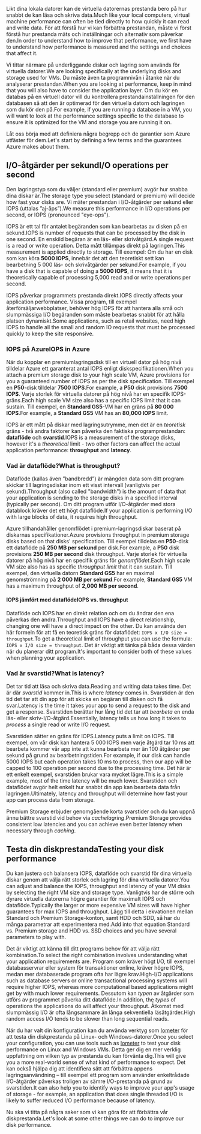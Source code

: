 <span data-ttu-id="a90f7-101">Likt dina lokala datorer kan de virtuella datorernas prestanda bero på hur snabbt de kan läsa och skriva data.</span><span class="sxs-lookup"><span data-stu-id="a90f7-101">Much like your local computers, virtual machine performance can often be tied directly to how quickly it can read and write data.</span></span> <span data-ttu-id="a90f7-102">För att förstå hur vi kan förbättra prestandan, måste vi först förstå hur prestanda mäts och inställningar och alternativ som påverkar den.</span><span class="sxs-lookup"><span data-stu-id="a90f7-102">In order to understand how to improve that performance, we first have to understand how performance is measured and the settings and choices that affect it.</span></span>

<span data-ttu-id="a90f7-103">Vi tittar närmare på underliggande diskar och lagring som används för virtuella datorer.</span><span class="sxs-lookup"><span data-stu-id="a90f7-103">We are looking specifically at the underlying disks and storage used for VMs.</span></span> <span data-ttu-id="a90f7-104">Du måste även ta programnivån i åtanke när du analyserar prestandan.</span><span class="sxs-lookup"><span data-stu-id="a90f7-104">When you are looking at performance, keep in mind that you will also have to consider the application layer.</span></span> <span data-ttu-id="a90f7-105">Om du kör en databas på en virtuell dator vill du kontrollera prestandainställningen för den databasen så att den är optimerad för den virtuella datorn och lagringen som du kör den på.</span><span class="sxs-lookup"><span data-stu-id="a90f7-105">For example, if you are running a database in a VM, you will want to look at the performance settings specific to the database to ensure it is optimized for the VM and storage you are running it on.</span></span>

<span data-ttu-id="a90f7-106">Låt oss börja med att definiera några begrepp och de garantier som Azure utfäster för dem.</span><span class="sxs-lookup"><span data-stu-id="a90f7-106">Let's start by defining a few terms and the guarantees Azure makes about them.</span></span>

## <a name="io-operations-per-second"></a><span data-ttu-id="a90f7-107">I/O-åtgärder per sekund</span><span class="sxs-lookup"><span data-stu-id="a90f7-107">I/O operations per second</span></span>

<span data-ttu-id="a90f7-108">Den lagringstyp som du väljer (standard eller premium) avgör hur snabba dina diskar är.</span><span class="sxs-lookup"><span data-stu-id="a90f7-108">The storage type you select (standard or premium) will decide how fast your disks are.</span></span> <span data-ttu-id="a90f7-109">Vi mäter prestandan i I/O-åtgärder per sekund eller IOPS (uttalas ”aj-åps”).</span><span class="sxs-lookup"><span data-stu-id="a90f7-109">We measure this performance in I/O operations per second, or IOPS (pronounced "eye-ops").</span></span>

<span data-ttu-id="a90f7-110">IOPS är ett tal för antalet begäranden som kan bearbetas av disken på en sekund.</span><span class="sxs-lookup"><span data-stu-id="a90f7-110">IOPS is number of requests that can be processed by the disk in one second.</span></span> <span data-ttu-id="a90f7-111">En enskild begäran är en läs- eller skrivåtgärd.</span><span class="sxs-lookup"><span data-stu-id="a90f7-111">A single request is a read or write operation.</span></span> <span data-ttu-id="a90f7-112">Detta mått tillämpas direkt på lagringen.</span><span class="sxs-lookup"><span data-stu-id="a90f7-112">This measurement is applied directly to storage.</span></span> <span data-ttu-id="a90f7-113">Till exempel: Om du har en disk som kan köra **5000 IOPS**, innebär det att den teoretiskt sett kan bearbetning 5 000 läs- och skrivåtgärder per sekund.</span><span class="sxs-lookup"><span data-stu-id="a90f7-113">For example, if you have a disk that is capable of doing a **5000 IOPS**, it means that it is theoretically capable of processing 5,000 read and or write operations per second.</span></span>

<span data-ttu-id="a90f7-114">IOPS påverkar programmets prestanda direkt.</span><span class="sxs-lookup"><span data-stu-id="a90f7-114">IOPS directly affects your application performance.</span></span> <span data-ttu-id="a90f7-115">Vissa program, till exempel återförsäljarwebbplatser, behöver hög IOPS för att hantera alla små och slumpmässiga I/O begäranden som måste bearbetas snabbt för att hålla platsen dynamiskt.</span><span class="sxs-lookup"><span data-stu-id="a90f7-115">Some applications, such as retail websites, need high IOPS to handle all the small and random IO requests that must be processed quickly to keep the site responsive.</span></span>

### <a name="iops-in-azure"></a><span data-ttu-id="a90f7-116">IOPS på Azure</span><span class="sxs-lookup"><span data-stu-id="a90f7-116">IOPS in Azure</span></span>

<span data-ttu-id="a90f7-117">När du kopplar en premiumlagringsdisk till en virtuell dator på hög nivå tilldelar Azure ett garanterat antal IOPS enligt diskspecifikationen.</span><span class="sxs-lookup"><span data-stu-id="a90f7-117">When you attach a premium storage disk to your high scale VM, Azure provisions for you a guaranteed number of IOPS as per the disk specification.</span></span> <span data-ttu-id="a90f7-118">Till exempel en **P50**-disk tilldelar **7500 IOPS**.</span><span class="sxs-lookup"><span data-stu-id="a90f7-118">For example, a **P50** disk provisions **7500 IOPS**.</span></span> <span data-ttu-id="a90f7-119">Varje storlek för virtuella datorer på hög nivå har en specifik IOPS-gräns.</span><span class="sxs-lookup"><span data-stu-id="a90f7-119">Each high scale VM size also has a specific IOPS limit that it can sustain.</span></span> <span data-ttu-id="a90f7-120">Till exempel, en **Standard GS5**-VM har en gräns på **80 000 IOPS**.</span><span class="sxs-lookup"><span data-stu-id="a90f7-120">For example, a **Standard GS5** VM has an **80,000 IOPS** limit.</span></span>

<span data-ttu-id="a90f7-121">IOPS är ett mått på diskar med lagringsutrymme, men det är en _teoretisk_ gräns - två andra faktorer kan påverka den faktiska programprestandan: **dataflöde** och **svarstid**.</span><span class="sxs-lookup"><span data-stu-id="a90f7-121">IOPS is a measurement of the storage disks, however it's a _theoretical_ limit - two other factors can affect the actual application performance: **throughput** and **latency**.</span></span>

### <a name="what-is-throughput"></a><span data-ttu-id="a90f7-122">Vad är dataflöde?</span><span class="sxs-lookup"><span data-stu-id="a90f7-122">What is throughput?</span></span>
<span data-ttu-id="a90f7-123">Dataflöde (kallas även ”bandbredd”) är mängden data som ditt program skickar till lagringsdiskar inom ett visst intervall (vanligtvis per sekund).</span><span class="sxs-lookup"><span data-stu-id="a90f7-123">Throughput (also called "bandwidth") is the amount of data that your application is sending to the storage disks in a specified interval (typically per second).</span></span> <span data-ttu-id="a90f7-124">Om ditt program utför I/O-åtgärder med stora datablock kräver det ett högt dataflöde.</span><span class="sxs-lookup"><span data-stu-id="a90f7-124">If your application is performing I/O with large blocks of data, it requires high throughput.</span></span>

<span data-ttu-id="a90f7-125">Azure tillhandahåller genomflödet i premium-lagringsdiskar baserat på diskarnas specifikationer.</span><span class="sxs-lookup"><span data-stu-id="a90f7-125">Azure provisions throughput in premium storage disks based on that disks' specification.</span></span> <span data-ttu-id="a90f7-126">Till exempel tilldelas en **P50**-disk ett dataflöde på **250 MB per sekund** per disk.</span><span class="sxs-lookup"><span data-stu-id="a90f7-126">For example, a **P50** disk provisions **250 MB per second** disk throughput.</span></span> <span data-ttu-id="a90f7-127">Varje storlek för virtuella datorer på hög nivå har en specifik gräns för _genomflödet_.</span><span class="sxs-lookup"><span data-stu-id="a90f7-127">Each high scale VM size also has as specific _throughput limit_ that it can sustain.</span></span> <span data-ttu-id="a90f7-128">Till exempel, den virtuella datorn **Standard GS5** har en maximal genomströmning på **2 000 MB per sekund**.</span><span class="sxs-lookup"><span data-stu-id="a90f7-128">For example, **Standard GS5** VM has a maximum throughput of **2,000 MB per second**.</span></span>

#### <a name="iops-vs-throughput"></a><span data-ttu-id="a90f7-129">IOPS jämfört med dataflöde</span><span class="sxs-lookup"><span data-stu-id="a90f7-129">IOPS vs. throughput</span></span>

<span data-ttu-id="a90f7-130">Dataflöde och IOPS har en direkt relation och om du ändrar den ena påverkas den andra.</span><span class="sxs-lookup"><span data-stu-id="a90f7-130">Throughput and IOPS have a direct relationship, changing one will have a direct impact on the other.</span></span> <span data-ttu-id="a90f7-131">Du kan använda den här formeln för att få en teoretisk gräns för dataflödet: `IOPS x I/O size = throughput`.</span><span class="sxs-lookup"><span data-stu-id="a90f7-131">To get a theoretical limit of throughput you can use the formula: `IOPS x I/O size = throughput`.</span></span> <span data-ttu-id="a90f7-132">Det är viktigt att tänka på båda dessa värden när du planerar ditt program.</span><span class="sxs-lookup"><span data-stu-id="a90f7-132">It's important to consider both of these values when planning your application.</span></span>

### <a name="what-is-latency"></a><span data-ttu-id="a90f7-133">Vad är svarstid?</span><span class="sxs-lookup"><span data-stu-id="a90f7-133">What is latency?</span></span>

<span data-ttu-id="a90f7-134">Det tar tid att läsa och skriva data.</span><span class="sxs-lookup"><span data-stu-id="a90f7-134">Reading and writing data takes time.</span></span> <span data-ttu-id="a90f7-135">Det är där _svarstid_ kommer in.</span><span class="sxs-lookup"><span data-stu-id="a90f7-135">This is where _latency_ comes in.</span></span> <span data-ttu-id="a90f7-136">Svarstiden är den tid det tar att din app för att skicka en begäran till disken och få svar.</span><span class="sxs-lookup"><span data-stu-id="a90f7-136">Latency is the time it takes your app to send a request to the disk and get a response.</span></span> <span data-ttu-id="a90f7-137">Svarstiden berättar hur lång tid det tar att _bearbeta_ en enda läs- eller skriv-I/O-åtgärd.</span><span class="sxs-lookup"><span data-stu-id="a90f7-137">Essentially, latency tells us how long it takes to _process_ a single read or write I/O request.</span></span>

<span data-ttu-id="a90f7-138">Svarstiden sätter en gräns för IOPS.</span><span class="sxs-lookup"><span data-stu-id="a90f7-138">Latency puts a limit on IOPS.</span></span> <span data-ttu-id="a90f7-139">Till exempel, om vår disk kan hantera 5 000 IOPS men varje åtgärd tar 10 ms att bearbeta kommer vår app inte att kunna bearbeta mer än 100 åtgärder per sekund på grund av bearbetningstiden.</span><span class="sxs-lookup"><span data-stu-id="a90f7-139">For example, if our disk can handle 5000 IOPS but each operation takes 10 ms to process, then our app will be capped to 100 operation per second due to the processing time.</span></span> <span data-ttu-id="a90f7-140">Det här är ett enkelt exempel, svarstiden brukar vara mycket lägre.</span><span class="sxs-lookup"><span data-stu-id="a90f7-140">This is a simple example, most of the time latency will be much lower.</span></span> <span data-ttu-id="a90f7-141">Svarstiden och dataflödet avgör helt enkelt hur snabbt din app kan bearbeta data från lagringen.</span><span class="sxs-lookup"><span data-stu-id="a90f7-141">Ultimately, latency and throughput will determine how fast your app can process data from storage.</span></span> 

<span data-ttu-id="a90f7-142">Premium Storage erbjuder genomgående korta svarstider och du kan uppnå ännu bättre svarstid vid behov via _cachelagring_.</span><span class="sxs-lookup"><span data-stu-id="a90f7-142">Premium Storage provides consistent low latencies and you can achieve even better latency when necessary through _caching_.</span></span> 

## <a name="testing-your-disk-performance"></a><span data-ttu-id="a90f7-143">Testa din diskprestanda</span><span class="sxs-lookup"><span data-stu-id="a90f7-143">Testing your disk performance</span></span>

<span data-ttu-id="a90f7-144">Du kan justera och balansera IOPS, dataflöde och svarstid för dina virtuella diskar genom att välja rätt storlek och lagring för dina virtuella datorer.</span><span class="sxs-lookup"><span data-stu-id="a90f7-144">You can adjust and balance the IOPS, throughput and latency of your VM disks by selecting the right VM size and storage type.</span></span> <span data-ttu-id="a90f7-145">Vanligtvis har de större och dyrare virtuella datorerna högre garantier för maximalt IOPS och dataflöde.</span><span class="sxs-lookup"><span data-stu-id="a90f7-145">Typically the larger or more expensive VM sizes will have higher guarantees for max IOPS and throughput.</span></span> <span data-ttu-id="a90f7-146">Lägg till detta i ekvationen mellan Standard och Premium Storage-konton, samt HDD och SDD, så har du många parametrar att experimentera med.</span><span class="sxs-lookup"><span data-stu-id="a90f7-146">Add into that equation Standard vs. Premium storage and HDD vs. SSD choices and you have several parameters to play with.</span></span>

<span data-ttu-id="a90f7-147">Det är viktigt att känna till ditt programs behov för att välja rätt kombination.</span><span class="sxs-lookup"><span data-stu-id="a90f7-147">To select the right combination involves understanding what your application requirements are.</span></span> <span data-ttu-id="a90f7-148">Program som kräver högt I/O, till exempel databasservrar eller system för transaktioner online, kräver högre IOPS, medan mer databaserade program ofta har lägre krav.</span><span class="sxs-lookup"><span data-stu-id="a90f7-148">High-I/O applications such as database servers or online transactional processing systems will require higher IOPS, whereas more computational based applications might get by with much lower requirements.</span></span> <span data-ttu-id="a90f7-149">Dessutom kan _typen_ av åtgärder som utförs av programmet påverka ditt dataflöde.</span><span class="sxs-lookup"><span data-stu-id="a90f7-149">In addition, the _types_ of operations the applications do will affect your throughput.</span></span> <span data-ttu-id="a90f7-150">Åtkomst med slumpmässig I/O är ofta långsammare än långa sekventiella läsåtgärder.</span><span class="sxs-lookup"><span data-stu-id="a90f7-150">High random access I/O tends to be slower than long sequential reads.</span></span>

<span data-ttu-id="a90f7-151">När du har valt din konfiguration kan du använda verktyg som [Iometer](http://iometer.org/) för att testa din diskprestanda på Linux- och Windows-datorer.</span><span class="sxs-lookup"><span data-stu-id="a90f7-151">Once you select your configuration, you can use tools such as [Iometer](http://iometer.org/) to test your disk performance on Linux and Windows VMs.</span></span> <span data-ttu-id="a90f7-152">Detta ger dig en mer verklig uppfattning om vilken typ av prestanda du kan förvänta dig.</span><span class="sxs-lookup"><span data-stu-id="a90f7-152">This will give you a more real-world sense of what kind of performance to expect.</span></span> <span data-ttu-id="a90f7-153">Det kan också hjälpa dig att identifiera sätt att förbättra appens lagringsanvändning – till exempel ett program som använder enkeltrådade I/O-åtgärder påverkas troligen av sämre I/O-prestanda på grund av svarstiden.</span><span class="sxs-lookup"><span data-stu-id="a90f7-153">It can also help you to identify ways to improve your app's usage of storage - for example, an application that does single threaded I/O is likely to suffer reduced I/O performance because of latency.</span></span>

<span data-ttu-id="a90f7-154">Nu ska vi titta på några saker som vi kan göra för att förbättra vår diskprestanda.</span><span class="sxs-lookup"><span data-stu-id="a90f7-154">Let's look at some other things we can do to improve our disk performance.</span></span>

